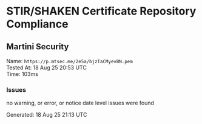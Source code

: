 # STIR/SHAKEN Certificate Repository Compliance

## Martini Security

Name: `https://p.mtsec.me/2e5a/bjzTaCMyevBN.pem`\
Tested At: 18 Aug 25 20:53 UTC\
Time: 103ms

### Issues

no warning, or error, or notice date level issues were found

Generated: 18 Aug 25 21:13 UTC